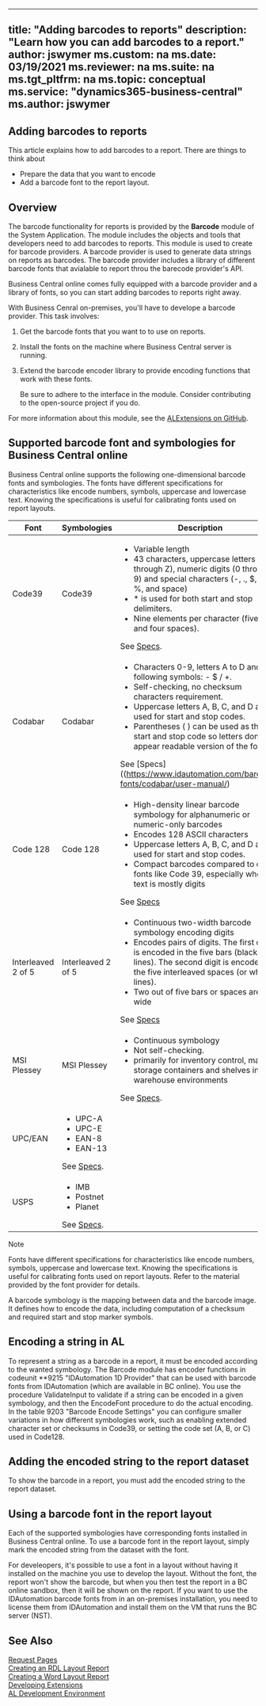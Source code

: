 ----
title: "Adding barcodes to reports"
description: "Learn how you can add barcodes to a report."
author: jswymer
ms.custom: na
ms.date: 03/19/2021
ms.reviewer: na
ms.suite: na
ms.tgt_pltfrm: na
ms.topic: conceptual
ms.service: "dynamics365-business-central"
ms.author: jswymer
---

## Adding barcodes to reports

This article explains how to add barcodes to a report. There are things to think about

- Prepare the data that you want to encode
- Add a barcode font to the report layout.

## Overview

The barcode functionality for reports is provided by the **Barcode** module of the System Application. The module includes the objects and tools that developers need to add barcodes to reports. This module is used to create for barcode providers. A barcode provider is used to generate data strings on reports as barcodes. The barcode provider includes a library of different barcode fonts that avialable to report throu the barecode provider's API.

Business Central online comes fully equipped with a barcode provider and a library of fonts, so you can start adding barcodes to reports right away.

With Business Cenral on-premises, you'll have to develope a barcode provider. This task involves:

1. Get the barcode fonts that you want to to use on reports.
2. Install the fonts on the machine where Business Central server is running.
3. Extend the barcode encoder library to provide encoding functions that work with these fonts.

    Be sure to adhere to the interface in the module. Consider contributing to the open-source project if you do.

<!--

- License the fonts from IDAutomation

    You'll then have to install the fonts on the machine where Business Central server is running.

- Obtain barcode fonts from other manufactures

    In this case, you'll have to extend the barcode encoder library to provide encoding functions that work with these fonts. Be sure to adhere to the interface in the module. -->

For more information about this module, see the [ALExtensions on GitHub](https://github.com/microsoft/ALAppExtensions/tree/master/Modules/System/Barcode).

## Supported barcode font and symbologies for Business Central online 

Business Central online supports the following one-dimensional barcode fonts and symbologies. The fonts have different specifications for characteristics like encode numbers, symbols, uppercase and lowercase text. Knowing the specifications is useful for calibrating fonts used on report layouts.

|Font|Symbologies|Description|
|----|-----------|--------------
|Code39|Code39|<ul><li>Variable length</li><li>43 characters, uppercase letters (A through Z), numeric digits (0 through 9) and special characters (-, ., $, /, +, %, and space)</li><li>* is used for both start and stop delimiters. </li><li>Nine elements per character (five bars and four spaces).</li></ul> See [Specs](https://www.idautomation.com/barcode-fonts/code-39/fontnames/). |
|Codabar|Codabar|<ul><li>Characters 0-9, letters A to D and the following symbols: - $ / +. </li><li>Self-checking, no checksum characters requirement.</li><li>Uppercase letters A, B, C, and D are used for start and stop codes.</li><li>Parentheses ( ) can be used as the start and stop code so letters don't appear readable version of the fonts.</li></ul>See [Specs]((https://www.idautomation.com/barcode-fonts/codabar/user-manual/)|
|Code 128|Code 128|<ul><li> High-density linear barcode symbology for alphanumeric or numeric-only barcodes </li><li>Encodes 128 ASCII characters</li><li>Uppercase letters A, B, C, and D are used for start and stop codes.</li><li>Compact barcodes compared to other fonts like Code 39, especially when text is mostly digits</li></ul>See [Specs](https://www.idautomation.com/barcode-fonts/code-128/user-manual/)|
|Interleaved 2 of 5|Interleaved 2 of 5|<ul><li>Continuous two-width barcode symbology encoding digits</li><li>Encodes pairs of digits. The first digit is encoded in the five bars (black lines). The second digit is encoded in the five interleaved spaces (or white lines). </li><li>Two out of five bars or spaces are wide</li></ul>See [Specs](https://www.idautomation.com/barcode-fonts/interleaved-2of5/)|
|MSI Plessey|MSI Plessey|<ul><li>Continuous symbology</li><li>Not self-checking.</li><li>primarily for inventory control, marking storage containers and shelves in warehouse environments</li></ul>See [Specs](https://www.idautomation.com/barcode-fonts/msi/).|
|UPC/EAN|<ul><li> UPC-A</li><li>UPC-E</li><li>EAN-8</li><li>EAN-13</li></ul>See [Specs](https://www.idautomation.com/barcode-fonts/upc-ean/user-manual/).|
|USPS|<ul><li> IMB</li><li>Postnet</li><li>Planet</li></ul>See [Specs](https://www.idautomation.com/barcode-fonts/usps-intelligent-mail/).|

> [!NOTE]
> Fonts have different specifications for characteristics like encode numbers, symbols, uppercase and lowercase text. Knowing the specifications is useful for calibrating fonts used on report layouts. Refer to the material provided by the font provider for details.

A barcode symbology is the mapping between data and the barcode image. It defines how to encode the data, including computation of a checksum and required start and stop marker symbols.

## Encoding a string in AL

To represent a string as a barcode in a report, it must be encoded according to the wanted symbology. The Barcode module has encoder functions in codeunit **9215 "IDAutomation 1D Provider" that can be used with barcode fonts from IDAutomation (which are available in BC online). 
You use the procedure ValidateInput to validate if a string can be encoded in a given symbology, and then the EncodeFont procedure to do the actual encoding.
In the table 9203 "Barcode Encode Settings" you can configure smaller variations in how different symbologies work, such as enabling extended character set or checksums in Code39, or setting the code set (A, B, or C) used in Code128. 

## Adding the encoded string to the report dataset

To show the barcode in a report, you must add the encoded string to the report dataset. 

## Using a barcode font in the report layout

Each of the supported symbologies have corresponding fonts installed in Business Central online. To use a barcode font in the report layout, simply mark the encoded string from the dataset with the font.

For develeopers, it's possible to use a font in a layout without having it installed on the machine you use to develop the layout. Without the font, the report won't show the barcode, but when you then test the report in a BC online sandbox, then it will be shown on the report.
If you want to use the IDAutomation barcode fonts from in an on-premises installation, you need to license them from IDAutomation and install them on the VM that runs the BC server (NST).

## See Also
[Request Pages](devenv-request-pages.md)  
[Creating an RDL Layout Report](devenv-howto-rdl-report-layout.md)  
[Creating a Word Layout Report](devenv-howto-report-layout.md)  
[Developing Extensions](devenv-dev-overview.md)  
[AL Development Environment](devenv-reference-overview.md)  
